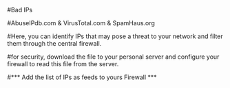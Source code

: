 #Bad IPs

#AbuseIPdb.com & VirusTotal.com & SpamHaus.org

#Here, you can identify IPs that may pose a threat to your network and filter them through the central firewall.

#for security, download the file to your personal server and configure your firewall to read this file from the server.

#*** Add the list of IPs as feeds to yours Firewall *** 
